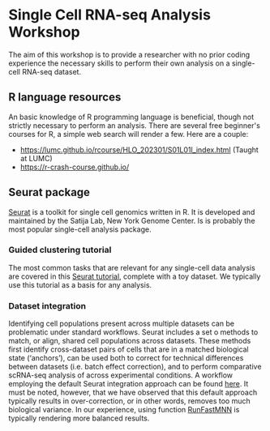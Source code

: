 # Single Cell RNA-seq Analysis Workshop

The aim of this workshop is to provide a researcher with no prior coding experience the necessary skills to perform their own analysis on a single-cell RNA-seq dataset. 

## R language resources
An basic knowledge of R programming language is beneficial, though not strictly necessary to perform an analysis. There are several free beginner's courses for R, a simple web search will render a few. Here are a couple:

* https://lumc.github.io/rcourse/HLO_202301/S01L01l_index.html (Taught at LUMC)
* https://r-crash-course.github.io/

## Seurat package
[Seurat](https://satijalab.org/seurat/index.html) is a toolkit for single cell genomics written in R. It is developed and maintained by the Satija Lab, New York Genome Center. Is is probably the most popular single-cell analysis package.

### Guided clustering tutorial
The most common tasks that are relevant for any single-cell data analysis are covered in this [Seurat tutorial](https://satijalab.org/seurat/articles/pbmc3k_tutorial.html), complete with a toy dataset. We typically use this tutorial as a basis for any analysis.

### Dataset integration
Identifying cell populations present across multiple datasets can be problematic under standard workflows. Seurat includes a set o methods to match, or align, shared cell populations across datasets. These methods first identify cross-dataset pairs of cells that are in a matched biological state (‘anchors’), can be used both to correct for technical differences between datasets (i.e. batch effect correction), and to perform comparative scRNA-seq analysis of across experimental conditions. A workflow employing the default Seurat integration approach can be found [here](https://satijalab.org/seurat/articles/integration_introduction). It must be noted, however, that we have observed that this default approach typically results in over-correction, or in other words, removes too much biological variance. In our experience, using function [RunFastMNN](http://htmlpreview.github.io/?https://github.com/satijalab/seurat-wrappers/blob/master/docs/fast_mnn.html) is typically rendering more balanced results.
